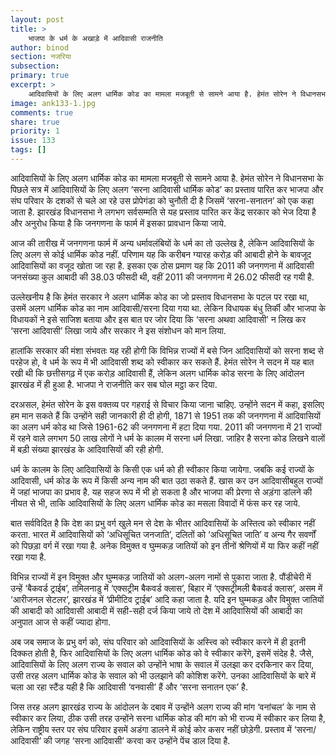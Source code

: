 ```yaml
---
layout: post
title: >
    भाजपा के धर्म के अखाड़े में आदिवासी राजनीति
author: binod
section: नजरिया
subsection:
primary: true
excerpt: >
    आदिवासियों के लिए अलग धार्मिक कोड का मामला मजबूती से सामने आया है. हेमंत सोरेन ने विधानसभा के पिछले सत्र में आदिवासियों के लिए अलग ‘सरना आदिवासी धार्मिक कोड’ का प्रस्ताव पारित कर भाजपा और संघ परिवार के दशकों से चले आ रहे उस प्रोपेगंडा को चुनौती दी है जिसमें ‘सरना-सनातन’ को एक कहा जाता है.
image: ank133-1.jpg
comments: true
share: true
priority: 1
issue: 133
tags: []
---
```


आदिवासियों के लिए अलग धार्मिक कोड का मामला मजबूती से सामने आया है. हेमंत सोरेन ने विधानसभा के पिछले सत्र में आदिवासियों के लिए अलग ‘सरना आदिवासी धार्मिक कोड’ का प्रस्ताव पारित कर भाजपा और संघ परिवार के दशकों से चले आ रहे उस प्रोपेगंडा को चुनौती दी है जिसमें ‘सरना-सनातन’ को एक कहा जाता है. झारखंड विधानसभा ने लगभग सर्वसम्मति से यह प्रस्ताव पारित कर केंद्र सरकार को भेज दिया है और अनुरोध किया है कि जनगणना के फार्म में इसका प्रावधान किया जाये.

आज की तारीख में जनगणना फार्म में अन्य धर्मावलंबियों के धर्म का तो उल्लेख है, लेकिन आदिवासियों के लिए अलग से कोई धार्मिक कोड नहीं. परिणाम यह कि करीबन ग्यारह करोड़ की आबादी होने के बावजूद आदिवासियों का वजूद खोता जा रहा है. इसका एक ठोस प्रमाण यह कि 2011 की जनगणना में आदिवासी जनसंख्या कुल आबादी की 38.03 फीसदी थी, वहीं 2011 की जनगणना में 26.02 फीसदी रह गयी है.

उल्लेखनीय है कि हेमंत सरकार ने अलग धार्मिक कोड का जो प्रस्ताव विधानसभा के पटल पर रखा था, उसमें अलग धार्मिक कोड का नाम आदिवासी/सरना दिया गया था. लेकिन विधायक बंधु तिर्की और भाजपा के विधायकों ने इसे साजिश बताया और इस बात पर जोर दिया कि ‘सरना अथवा आदिवासी’ न लिख कर ‘सरना आदिवासी’ लिखा जाये और सरकार ने इस संशोधन को मान लिया.

हालांकि सरकार की मंशा संभवतः यह रही होगी कि विभिन्न राज्यों में बसे जिन आदिवासियों को सरना शब्द से परहेज हो, वे धर्म के रूप में भी आदिवासी शब्द को स्वीकार कर सकते हैं. हेमंत सोरेन ने सदन में यह बात रखी थी कि छत्तीसगढ़ में एक करोड़ आदिवासी हैं, लेकिन अलग धार्मिक कोड सरना के लिए आंदोलन झारखंड में ही हुआ है. भाजपा ने राजनीति कर सब घोल मट्ठा कर दिया.

दरअसल, हेमंत सोरेन के इस वक्तव्य पर गहराई से विचार किया जाना चाहिए. उन्होंने सदन में कहा, इसलिए हम मान सकते हैं कि उन्होंने सही जानकारी ही दी होगी, 1871 से 1951 तक की जनगणना में आदिवासियों का अलग धर्म कोड था जिसे 1961-62 की जनगणना में हटा दिया गया. 2011 की जनगणना में 21 राज्यों में रहने वाले लगभग 50 लाख लोगों ने धर्म के कालम में सरना धर्म लिखा. जाहिर है सरना कोड लिखने वालों में बड़ी संख्या झारखंड के आदिवासियों की रही होगी.

धर्म के कालम के लिए आदिवासियों के किसी एक धर्म को ही स्वीकार किया जायेगा. जबकि कई राज्यों के आदिवासी, धर्म कोड के रूप में किसी अन्य नाम की बात उठा सकते हैं. खास कर उन आदिवासीबहुल राज्यों में जहां भाजपा का प्रभाव है. यह सहज रूप में भी हो सकता है और भाजपा की प्रेरणा से अड़ंगा डांलने की नीयत से भी, ताकि आदिवासियों के लिए अलग धार्मिक कोड का मसला विवादों में फंस कर रह जाये.

बात सर्वविदित है कि देश का प्रभु वर्ग खुले मन से देश के भीतर आदिवासियों के अस्तित्व को स्वीकार नहीं करता. भारत में आदिवासियों को ‘अधिसूचित जनजाति’, दलितों को ‘अधिसूचित जाति’ व अन्य गैर सवर्णों को पिछड़ा वर्ग में रखा गया है. अनेक विमुक्त व घुम्मकड़ जातियों को इन तीनों श्रेणियों में या फिर कहीं नहीं रखा गया है.

विभिन्न राज्यों में इन विमुक्त और घुम्मकड़ जातियों को अलग-अलग नामों से पुकारा जाता है. पौंडीचेरी में उन्हें ‘बैकवर्ड ट्राईब’, तमिलनाडु में ‘एक्सट्रीम बैकवर्ड क्लास’, बिहार में ‘एक्सट्रीमली बैकवर्ड क्लास’, असम में ‘आरीजनल सेटलर’, झारखंड में ‘प्रीमीटिव ट्राईब’ आदि कहा जाता है. यदि इन घुम्मकड़ और विमुक्त जातियों की आबादी को आदिवासी आबादी में सही-सही दर्ज किया जाये तो देश में आदिवासियों की आबादी का अनुपात आज से कहीं ज्यादा होगा.

अब जब समाज के प्रभु वर्ग को, संघ परिवार को आदिवासियों के अस्त्त्वि को स्वीकार करने में ही इतनी दिक्कत होती है, फिर आदिवासियों के लिए अलग धार्मिक कोड को वे स्वीकार करेंगे, इसमें संदेह है. जैसे, आदिवासियों के लिए अलग राज्य के सवाल को उन्होंने भाषा के सवाल में उलझा कर दरकिनार कर दिया, उसी तरह अलग धार्मिक कोड के सवाल को भी उलझाने की कोशिश करेंगे. उनका आदिवासियों के बारे में चला आ रहा स्टैंड यही है कि आदिवासी ‘वनवासी’ हैं और ‘सरना सनातन एक’ है.

जिस तरह अलग झारखंड राज्य के आंदोलन के दबाव में उन्होंने अलग राज्य की मांग ‘वनांचल’ के नाम से स्वीकार कर लिया, ठीक उसी तरह उन्होंने सरना धार्मिक कोड की मांग को भी राज्य में स्वीकार कर लिया है, लेकिन राष्ट्रीय स्तर पर संघ परिवार इसमें अडंगा डालने में कोई कोर कसर नहीं छोड़ेगी. प्रस्ताव में ‘सरना/आदिवासी’ की जगह ‘सरना आदिवासी’ करवा कर उन्होंने पेंच डाल दिया है.